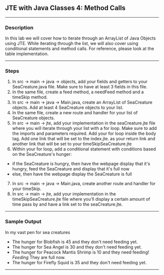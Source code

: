 ## JTE with Java Classes 4: Method Calls
---
### Description
In this lab we will cover how to iterate through an ArrayList of Java Objects using JTE. While iterating through the list, we will also cover using conditional statements and method calls. For reference, please look at the table implementation.

---
### Steps

1. In src -> main -> java -> objects, add your fields and getters to your SeaCreature.java file. Make sure to have at least 3 fields in this file. 
2. In the same file, create a feed method, a needFeed method and a timeSkip method.
3. In src -> main -> java -> Main.java, create an ArrayList of SeaCreature objects. Add at least 4 SeaCreature objects to your list.
4. In the same file, create a new route and handler for your list of SeaCreature objects.
5. In src -> main -> jte, add your implementation in the seaCreature.jte file where you will iterate through your list with a for loop. Make sure to add the imports and parameters required. Add your for loop inside the body tag. Add one link that will be set to the index.jte. as your return link and another link that will be set to your timeSkipSeaCreature.jte
6. Within your for loop, add a conditional statement with conditions based on the SeaCreature's hunger:
* if the SeaCreature is hungry, then have the webpage display that it's hungry, feed the SeaCreature and display that it's full now
* else, then have the webpage display the SeaCreature is full
7. In src -> main -> java -> Main.java, create another route and handler for your timeSkip.
8. In src -> main -> jte, add your implementation in the timeSkipSeaCreature.jte file where you'll display a certain amount of time pass by and have a link set to the seaCreature.jte.
---
### Sample Output
In my vast pen for sea creatures

* The hunger for Blobfish is 45 and they don't need feeding yet.
* The hunger for Sea Angel is 30 and they don't need feeding yet.
* The hunger for Peacock Mantis Shrimp is 10 and they need feeding! *Feeding* They are full now.
* The hunger for Firefly Squid is 35 and they don't need feeding yet.
---
